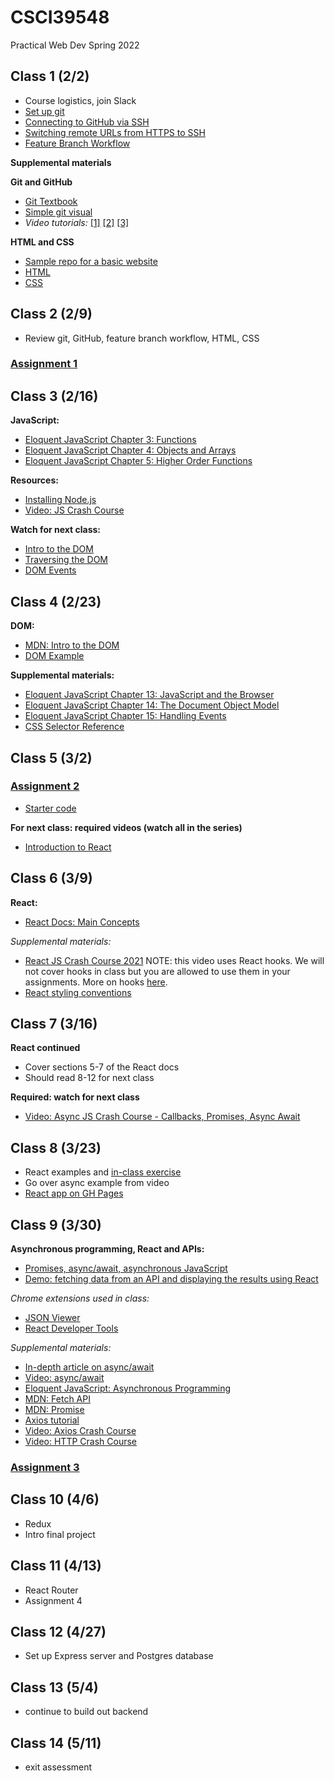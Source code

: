 # CSCI39548
Practical Web Dev Spring 2022

## Class 1 (2/2)
- Course logistics, join Slack
- [Set up git](https://docs.github.com/en/github/getting-started-with-github/set-up-git)
- [Connecting to GitHub via SSH](https://docs.github.com/en/github/authenticating-to-github/connecting-to-github-with-ssh/about-ssh)
- [Switching remote URLs from HTTPS to SSH](https://docs.github.com/en/get-started/getting-started-with-git/managing-remote-repositories#switching-remote-urls-from-https-to-ssh)
- [Feature Branch Workflow](https://www.atlassian.com/git/tutorials/comparing-workflows/feature-branch-workflow)


**Supplemental materials**

**Git and GitHub**
- [Git Textbook](https://git-scm.com/book/en/v2)
- [Simple git visual](http://rogerdudler.github.io/git-guide/)
- *Video tutorials:* 
  [[1]](https://www.youtube.com/watch?v=HVsySz-h9r4&t=443s&ab_channel=CoreySchafer)
  [[2]](https://www.youtube.com/watch?v=SWYqp7iY_Tc&ab_channel=TraversyMedia)
  [[3]](https://www.youtube.com/watch?v=DVRQoVRzMIY&ab_channel=TechWithTim)

**HTML and CSS**
- [Sample repo for a basic website](https://github.com/mtlynch3/a_website)
- [HTML](https://www.w3schools.com/html/default.asp)
- [CSS](https://www.w3schools.com/css/default.asp)

## Class 2 (2/9)

- Review git, GitHub, feature branch workflow, HTML, CSS

### [Assignment 1](https://docs.google.com/document/d/1Pf86Btnzj55v0ym_ugkQYRuqnk77RcjMK0vOW5STZaY/edit?usp=sharing)

## Class 3 (2/16)

**JavaScript:**
- [Eloquent JavaScript Chapter 3: Functions](http://eloquentjavascript.net/03_functions.html)
- [Eloquent JavaScript Chapter 4: Objects and Arrays](http://eloquentjavascript.net/04_data.html)
- [Eloquent JavaScript Chapter 5: Higher Order Functions](http://eloquentjavascript.net/05_higher_order.html)

**Resources:**
- [Installing Node.js](https://nodejs.org/en/download/package-manager/)
- [Video: JS Crash Course](https://www.youtube.com/watch?v=hdI2bqOjy3c&ab_channel=TraversyMedia)

**Watch for next class:**
- [Intro to the DOM](https://www.youtube.com/watch?v=l-0nPnSvbX8)
- [Traversing the DOM](https://www.youtube.com/watch?v=8LWQNnVAMh4)
- [DOM Events](https://www.youtube.com/watch?v=QE1YQnhntgw)

## Class 4 (2/23)

**DOM:**
- [MDN: Intro to the DOM](https://developer.mozilla.org/en-US/docs/Web/API/Document_Object_Model/Introduction)
- [DOM Example](https://gist.github.com/mtlynch3/3af5f8dd1a800a3167f8c3a3b9d36bec)

**Supplemental materials:**
- [Eloquent JavaScript Chapter 13: JavaScript and the Browser](http://eloquentjavascript.net/13_browser.html)
- [Eloquent JavaScript Chapter 14: The Document Object Model](http://eloquentjavascript.net/14_dom.html)
- [Eloquent JavaScript Chapter 15: Handling Events](http://eloquentjavascript.net/15_event.html)
- [CSS Selector Reference](https://www.w3schools.com/cssref/css_selectors.asp)

## Class 5 (3/2)

### [Assignment 2](https://docs.google.com/document/d/11xFpi2Eue2wwwiUHoHBaPWB2gmczogxZQhS67YKks9o/edit?usp=sharing)
- [Starter code](https://gist.github.com/mtlynch3/5f1f86199a3ddb12d137f9d2fe8d1900)

**For next class: required videos (watch all in the series)**
- [Introduction to React](https://www.youtube.com/watch?v=FRjlF74_EZk&list=PLruo2gSoqleiMVEIqmvZkIpFEN_TPt0hR)

## Class 6 (3/9)
**React:**
- [React Docs: Main Concepts](https://reactjs.org/docs/hello-world.html)

*Supplemental materials:*
- [React JS Crash Course 2021](https://www.youtube.com/watch?v=w7ejDZ8SWv8&ab_channel=TraversyMedia) NOTE: this video uses React hooks. We will not cover hooks in class but you are allowed to use them in your assignments. More on hooks [here](https://reactjs.org/docs/hooks-intro.html).
- [React styling conventions](https://github.com/airbnb/javascript/tree/master/react)

## Class 7 (3/16)

**React continued**
- Cover sections 5-7 of the React docs
- Should read 8-12 for next class

**Required: watch for next class**
- [Video: Async JS Crash Course - Callbacks, Promises, Async Await](https://www.youtube.com/watch?v=PoRJizFvM7s&ab_channel=TraversyMedia)

## Class 8 (3/23)

- React examples and [in-class exercise](https://github.com/mtlynch3/class8)
- Go over async example from video
- [React app on GH Pages](https://github.com/gitname/react-gh-pages)

## Class 9 (3/30)

**Asynchronous programming, React and APIs:**
- [Promises, async/await, asynchronous JavaScript](https://javascript.info/async)
- [Demo: fetching data from an API and displaying the results using React](https://gist.github.com/mtlynch3/82420435b001e70db6f0c64df72e54ff)

*Chrome extensions used in class:*
- [JSON Viewer](https://chrome.google.com/webstore/detail/json-viewer/gbmdgpbipfallnflgajpaliibnhdgobh)
- [React Developer Tools](https://chrome.google.com/webstore/detail/react-developer-tools/fmkadmapgofadopljbjfkapdkoienihi?hl=en)

*Supplemental materials:*
- [In-depth article on async/await](https://blog.bitsrc.io/understanding-javascript-async-and-await-with-examples-a010b03926ea)
- [Video: async/await](https://www.youtube.com/watch?v=vn3tm0quoqE&t=170s)
- [Eloquent JavaScript: Asynchronous Programming](https://eloquentjavascript.net/11_async.html)
- [MDN: Fetch API](https://developer.mozilla.org/en-US/docs/Web/API/Fetch_API)
- [MDN: Promise](https://developer.mozilla.org/en-US/docs/Web/JavaScript/Reference/Global_Objects/Promise)
- [Axios tutorial](http://zetcode.com/javascript/axios/)
- [Video: Axios Crash Course](https://www.youtube.com/watch?v=6LyagkoRWYA)
- [Video: HTTP Crash Course](https://www.youtube.com/watch?v=iYM2zFP3Zn0)

### [Assignment 3](https://docs.google.com/document/d/1VAFd-4OCtPlvpKIHrliGNyl4ksouJIjo398Uvb2SaoA/edit?usp=sharing)

## Class 10 (4/6)

- Redux
- Intro final project

## Class 11 (4/13)

- React Router
- Assignment 4

## Class 12 (4/27)

- Set up Express server and Postgres database

## Class 13 (5/4)

- continue to build out backend 

## Class 14 (5/11)

- exit assessment 

